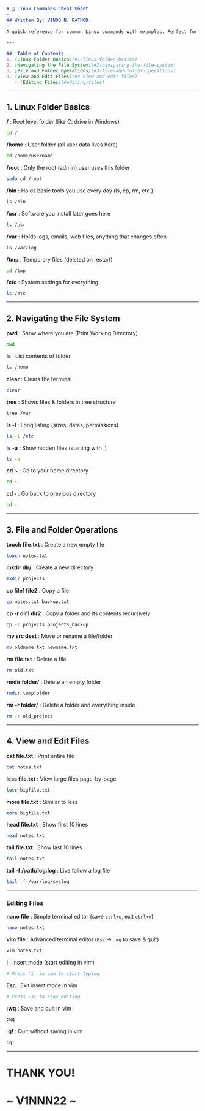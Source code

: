 
````markdown
# 🐧 Linux Commands Cheat Sheet
~
## Written By: VINOD N. RATHOD. 
~
A quick reference for common Linux commands with examples. Perfect for beginners or as a refresher.

---

##  Table of Contents
1. [Linux Folder Basics](#1-linux-folder-basics)
2. [Navigating the File System](#2-navigating-the-file-system)
3. [File and Folder Operations](#3-file-and-folder-operations)
4. [View and Edit Files](#4-view-and-edit-files)
   - [Editing Files](#editing-files)

````
---

## **1. Linux Folder Basics**

**/** : Root level folder (like C: drive in Windows) 

```bash
cd /
````

**/home** : User folder (all user data lives here)

```bash
cd /home/username
```

**/root** : Only the root (admin) user uses this folder

```bash
sudo cd /root
```

**/bin** : Holds basic tools you use every day (ls, cp, rm, etc.)

```bash
ls /bin
```

**/usr** : Software you install later goes here

```bash
ls /usr
```

**/var** : Holds logs, emails, web files, anything that changes often

```bash
ls /var/log
```

**/tmp** : Temporary files (deleted on restart)

```bash
cd /tmp
```

**/etc** : System settings for everything

```bash
ls /etc
```

---

## **2. Navigating the File System**

**pwd** : Show where you are (Print Working Directory)

```bash
pwd
```

**ls** : List contents of folder

```bash
ls /home
```

**clear** : Clears the terminal

```bash
clear
```

**tree** : Shows files & folders in tree structure

```bash
tree /var
```

**ls -l** : Long listing (sizes, dates, permissions)

```bash
ls -l /etc
```

**ls -a** : Show hidden files (starting with .)

```bash
ls -a
```

**cd \~** : Go to your home directory

```bash
cd ~
```

**cd -** : Go back to previous directory

```bash
cd -
```

---

## **3. File and Folder Operations**

**touch file.txt** : Create a new empty file

```bash
touch notes.txt
```

**mkdir dir/** : Create a new directory

```bash
mkdir projects
```

**cp file1 file2** : Copy a file

```bash
cp notes.txt backup.txt
```

**cp -r dir1 dir2** : Copy a folder and its contents recursively

```bash
cp -r projects projects_backup
```

**mv src dest** : Move or rename a file/folder

```bash
mv oldname.txt newname.txt
```

**rm file.txt** : Delete a file

```bash
rm old.txt
```

**rmdir folder/** : Delete an empty folder

```bash
rmdir tempfolder
```

**rm -r folder/** : Delete a folder and everything inside

```bash
rm -r old_project
```

---

## **4. View and Edit Files**

**cat file.txt** : Print entire file

```bash
cat notes.txt
```

**less file.txt** : View large files page-by-page

```bash
less bigfile.txt
```

**more file.txt** : Similar to less

```bash
more bigfile.txt
```

**head file.txt** : Show first 10 lines

```bash
head notes.txt
```

**tail file.txt** : Show last 10 lines

```bash
tail notes.txt
```

**tail -f /path/log.log** : Live follow a log file

```bash
tail -f /var/log/syslog
```

---

### **Editing Files**

**nano file** : Simple terminal editor (save `ctrl+o`, exit `ctrl+x`)

```bash
nano notes.txt
```

**vim file** : Advanced terminal editor (`Esc` → `:wq` to save & quit)

```bash
vim notes.txt
```

**i** : Insert mode (start editing in vim)

```bash
# Press 'i' in vim to start typing
```

**Esc** : Exit insert mode in vim

```bash
# Press Esc to stop editing
```

**:wq** : Save and quit in vim

```bash
:wq
```

**:q!** : Quit without saving in vim

```bash
:q!
```

---
# THANK YOU!
#  ~ **V1NNN22** ~
